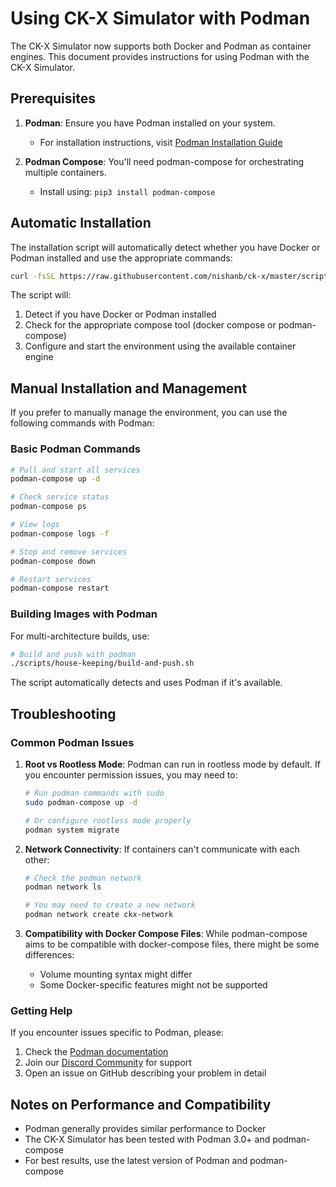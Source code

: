# Using CK-X Simulator with Podman

The CK-X Simulator now supports both Docker and Podman as container engines. This document provides instructions for using Podman with the CK-X Simulator.

## Prerequisites

1. **Podman**: Ensure you have Podman installed on your system.
   - For installation instructions, visit [Podman Installation Guide](https://podman.io/getting-started/installation)

2. **Podman Compose**: You'll need podman-compose for orchestrating multiple containers.
   - Install using: `pip3 install podman-compose`

## Automatic Installation

The installation script will automatically detect whether you have Docker or Podman installed and use the appropriate commands:

```bash
curl -fsSL https://raw.githubusercontent.com/nishanb/ck-x/master/scripts/install.sh | bash
```

The script will:
1. Detect if you have Docker or Podman installed
2. Check for the appropriate compose tool (docker compose or podman-compose)
3. Configure and start the environment using the available container engine

## Manual Installation and Management

If you prefer to manually manage the environment, you can use the following commands with Podman:

### Basic Podman Commands

```bash
# Pull and start all services
podman-compose up -d

# Check service status
podman-compose ps

# View logs
podman-compose logs -f

# Stop and remove services
podman-compose down

# Restart services
podman-compose restart
```

### Building Images with Podman

For multi-architecture builds, use:

```bash
# Build and push with podman
./scripts/house-keeping/build-and-push.sh
```

The script automatically detects and uses Podman if it's available.

## Troubleshooting

### Common Podman Issues

1. **Root vs Rootless Mode**: Podman can run in rootless mode by default. If you encounter permission issues, you may need to:
   ```bash
   # Run podman commands with sudo
   sudo podman-compose up -d
   
   # Or configure rootless mode properly
   podman system migrate
   ```

2. **Network Connectivity**: If containers can't communicate with each other:
   ```bash
   # Check the podman network
   podman network ls
   
   # You may need to create a new network
   podman network create ckx-network
   ```

3. **Compatibility with Docker Compose Files**: While podman-compose aims to be compatible with docker-compose files, there might be some differences:
   - Volume mounting syntax might differ
   - Some Docker-specific features might not be supported

### Getting Help

If you encounter issues specific to Podman, please:
1. Check the [Podman documentation](https://podman.io/docs)
2. Join our [Discord Community](https://discord.gg/6FPQMXNgG9) for support
3. Open an issue on GitHub describing your problem in detail

## Notes on Performance and Compatibility

- Podman generally provides similar performance to Docker
- The CK-X Simulator has been tested with Podman 3.0+ and podman-compose
- For best results, use the latest version of Podman and podman-compose
